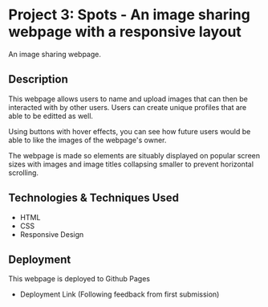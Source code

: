 # Project 3: Spots - An image sharing webpage with a responsive layout

An image sharing webpage.

## Description

This webpage allows users to name and upload images that can then be interacted with by other users. Users can create unique profiles that are able to be editted as well.

Using buttons with hover effects, you can see how future users would be able to like the images of the webpage's owner.

The webpage is made so elements are situably displayed on popular screen sizes with images and image titles collapsing smaller to prevent horizontal scrolling.

## Technologies & Techniques Used

- HTML
- CSS
- Responsive Design

## Deployment

This webpage is deployed to Github Pages

- Deployment Link (Following feedback from first submission)
